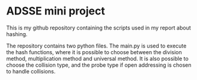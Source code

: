 # ADSSE mini project
This is my github repository containing the scripts used in my report about hashing.

The repository contains two python files. The main.py is used to execute the hash functions, where it is possible to choose between the division method, multiplication method and universal method.
It is also possible to choose the collision type, and the probe type if open addressing is chosen to handle collisions.
